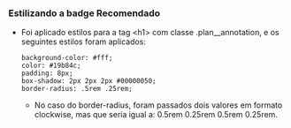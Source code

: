 ### Estilizando a badge Recomendado

* Foi aplicado estilos para a tag \<h1> com classe .plan__annotation, e os seguintes estilos foram aplicados:
  
      background-color: #fff;
      color: #19b84c;
      padding: 8px;
      box-shadow: 2px 2px 2px #00000050;
      border-radius: .5rem .25rem;

  * No caso do border-radius, foram passados dois valores em formato clockwise, mas que seria igual a: 0.5rem 0.25rem 0.5rem 0.25rem.